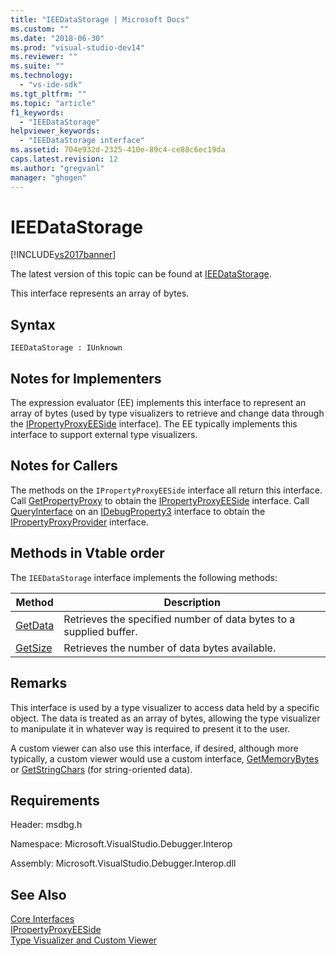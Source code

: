 ```yaml
---
title: "IEEDataStorage | Microsoft Docs"
ms.custom: ""
ms.date: "2018-06-30"
ms.prod: "visual-studio-dev14"
ms.reviewer: ""
ms.suite: ""
ms.technology: 
  - "vs-ide-sdk"
ms.tgt_pltfrm: ""
ms.topic: "article"
f1_keywords: 
  - "IEEDataStorage"
helpviewer_keywords: 
  - "IEEDataStorage interface"
ms.assetid: 704e932d-2325-410e-89c4-ce88c6ec19da
caps.latest.revision: 12
ms.author: "gregvanl"
manager: "ghogen"
---
```

# IEEDataStorage
[!INCLUDE[vs2017banner](../../../includes/vs2017banner.md)]

The latest version of this topic can be found at [IEEDataStorage](https://docs.microsoft.com/visualstudio/extensibility/debugger/reference/ieedatastorage).  
  
This interface represents an array of bytes.  
  
## Syntax  
  
```  
IEEDataStorage : IUnknown  
```  
  
## Notes for Implementers  
 The expression evaluator (EE) implements this interface to represent an array of bytes (used by type visualizers to retrieve and change data through the [IPropertyProxyEESide](../../../extensibility/debugger/reference/ipropertyproxyeeside.md) interface). The EE typically implements this interface to support external type visualizers.  
  
## Notes for Callers  
 The methods on the `IPropertyProxyEESide` interface all return this interface. Call [GetPropertyProxy](../../../extensibility/debugger/reference/ipropertyproxyprovider-getpropertyproxy.md) to obtain the [IPropertyProxyEESide](../../../extensibility/debugger/reference/ipropertyproxyeeside.md) interface. Call [QueryInterface](http://msdn.microsoft.com/library/62fce95e-aafa-4187-b50b-e6611b74c3b3) on an [IDebugProperty3](../../../extensibility/debugger/reference/idebugproperty3.md) interface to obtain the [IPropertyProxyProvider](../../../extensibility/debugger/reference/ipropertyproxyprovider.md) interface.  
  
## Methods in Vtable order  
 The `IEEDataStorage` interface implements the following methods:  
  
|Method|Description|  
|------------|-----------------|  
|[GetData](../../../extensibility/debugger/reference/ieedatastorage-getdata.md)|Retrieves the specified number of data bytes to a supplied buffer.|  
|[GetSize](../../../extensibility/debugger/reference/ieedatastorage-getsize.md)|Retrieves the number of data bytes available.|  
  
## Remarks  
 This interface is used by a type visualizer to access data held by a specific object. The data is treated as an array of bytes, allowing the type visualizer to manipulate it in whatever way is required to present it to the user.  
  
 A custom viewer can also use this interface, if desired, although more typically, a custom viewer would use a custom interface, [GetMemoryBytes](../../../extensibility/debugger/reference/idebugproperty2-getmemorybytes.md) or [GetStringChars](../../../extensibility/debugger/reference/idebugproperty3-getstringchars.md) (for string-oriented data).  
  
## Requirements  
 Header: msdbg.h  
  
 Namespace: Microsoft.VisualStudio.Debugger.Interop  
  
 Assembly: Microsoft.VisualStudio.Debugger.Interop.dll  
  
## See Also  
 [Core Interfaces](../../../extensibility/debugger/reference/core-interfaces.md)   
 [IPropertyProxyEESide](../../../extensibility/debugger/reference/ipropertyproxyeeside.md)   
 [Type Visualizer and Custom Viewer](../../../extensibility/debugger/type-visualizer-and-custom-viewer.md)

